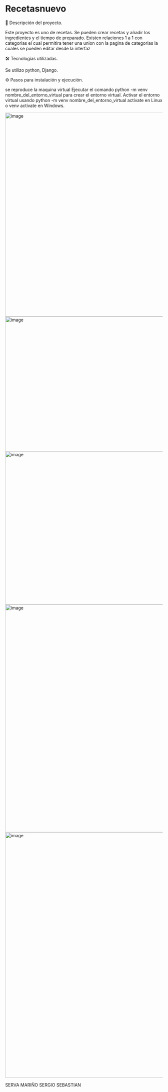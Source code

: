 ﻿# Recetasnuevo
📖 Descripción del proyecto.

Este proyecto es uno de recetas. Se pueden crear recetas y añadir los ingredientes y el tiempo de preparado.
Existen relaciones 1 a 1 con categorias el cual permitira tener una union con la pagina de categorias la cuales se pueden editar desde la interfaz

🛠️ Tecnologías utilizadas.

Se utilizo python, Django.

⚙️ Pasos para instalación y ejecución.

se reproduce la maquina virtual 
Ejecutar el comando python -m venv nombre_del_entorno_virtual para crear el entorno virtual.
Activar el entorno virtual usando python -m venv nombre_del_entorno_virtual activate en Linux o venv activate en Windows.


<img width="1642" height="649" alt="image" src="https://github.com/user-attachments/assets/231c9a2c-4383-41c5-8528-08ba6f0ffc34" />

<img width="564" height="429" alt="image" src="https://github.com/user-attachments/assets/a5e61e89-f52b-41d0-b1b6-348c5bf6573d" />

<img width="1551" height="488" alt="image" src="https://github.com/user-attachments/assets/abfe6b65-713b-4da5-856f-5721453c1f1c" />

<img width="1042" height="725" alt="image" src="https://github.com/user-attachments/assets/bce7e097-df4d-4c96-9840-7f389758d87c" />

<img width="897" height="782" alt="image" src="https://github.com/user-attachments/assets/b0fc160f-8910-435a-aba1-ced77d8fe9d8" />


SERVA MARIÑO SERGIO SEBASTIAN 




